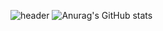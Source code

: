 ![header](https://capsule-render.vercel.app/api?type=slice&color=auto&height=300&section=header&text=Hello%20World!&desc=Hello%20render&fontSize=80&rotate=30)
![Anurag's GitHub stats](https://github-readme-stats.vercel.app/api?username=0Hoxy&theme=default&show_icons=true)
